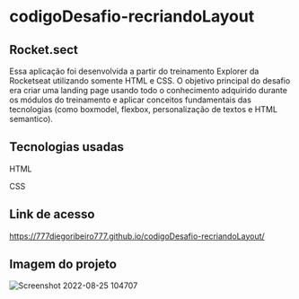 # codigoDesafio-recriandoLayout

## Rocket.sect
Essa aplicação foi desenvolvida a partir do treinamento Explorer da Rocketseat utilizando somente HTML e CSS. O objetivo principal do desafio era criar uma landing page usando todo o conhecimento adquirido durante os módulos do treinamento e aplicar conceitos fundamentais das tecnologias (como boxmodel, flexbox, personalização de textos e HTML semantico).   

## Tecnologias usadas
HTML

CSS

## Link de acesso
https://777diegoribeiro777.github.io/codigoDesafio-recriandoLayout/

## Imagem do projeto
![Screenshot 2022-08-25 104707](https://user-images.githubusercontent.com/51891308/186682112-34858ca9-bef4-47d2-af14-cca160f84c3c.png)
